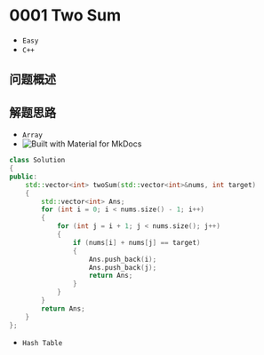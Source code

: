 # 0001 Two Sum

- `Easy`
- `C++`

## 问题概述




## 解题思路

- `Array`
- ![Built with Material for MkDocs](https://img.shields.io/badge/-Easy-00a690.svg?style=for-the-badge")

``` C++
class Solution
{
public:
	std::vector<int> twoSum(std::vector<int>&nums, int target)
	{
		std::vector<int> Ans;
		for (int i = 0; i < nums.size() - 1; i++)
		{
			for (int j = i + 1; j < nums.size(); j++)
			{
				if (nums[i] + nums[j] == target)
				{
					Ans.push_back(i);
					Ans.push_back(j);
					return Ans;
				}
			}
		}
		return Ans;
	}
};
```



- `Hash Table`
